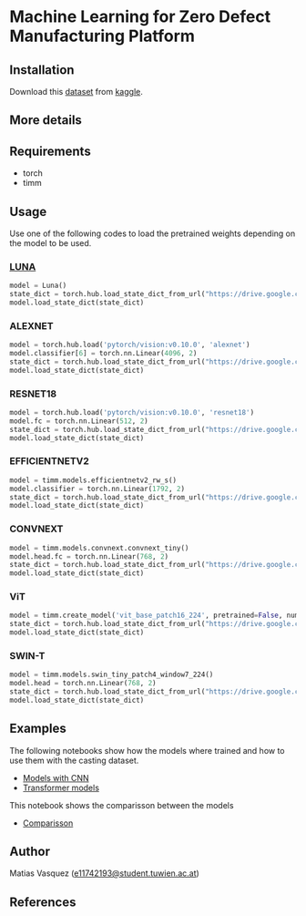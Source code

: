 # Machine Learning for Zero Defect Manufacturing Platform

## Installation

Download this [dataset](https://www.kaggle.com/ravirajsinh45/real-life-industrial-dataset-of-casting-product) from [kaggle](https://www.kaggle.com).


## More details

## Requirements

* torch
* timm

## Usage

Use one of the following codes to load the pretrained weights depending on the model to be used.

### [LUNA](zdmp/utils/luna_model.py)
```python
model = Luna()
state_dict = torch.hub.load_state_dict_from_url("https://drive.google.com/uc?export=download&id=18dUsc1hP8ouSdc23BTu5BUiFgfrXr0-Z&confirm=t")
model.load_state_dict(state_dict)
```

### ALEXNET
```python
model = torch.hub.load('pytorch/vision:v0.10.0', 'alexnet')
model.classifier[6] = torch.nn.Linear(4096, 2) 
state_dict = torch.hub.load_state_dict_from_url("https://drive.google.com/uc?export=download&id=1WVbXJxI1so6TAh7sM4GXIzNQl-tWctwC&confirm=t")
model.load_state_dict(state_dict)
```

### RESNET18
```python
model = torch.hub.load('pytorch/vision:v0.10.0', 'resnet18')
model.fc = torch.nn.Linear(512, 2)
state_dict = torch.hub.load_state_dict_from_url("https://drive.google.com/uc?export=download&id=1nxGbmtyBDKlCOTOYLNz_8-GmFbJ9ML6V&confirm=t")
model.load_state_dict(state_dict)
```

### EFFICIENTNETV2
```python
model = timm.models.efficientnetv2_rw_s()
model.classifier = torch.nn.Linear(1792, 2)
state_dict = torch.hub.load_state_dict_from_url("https://drive.google.com/uc?export=download&id=1--kslrtZ8ARe1o6EE7EOlcscPSgZTJ55&confirm=t")
model.load_state_dict(state_dict)
```

### CONVNEXT
```python
model = timm.models.convnext.convnext_tiny()
model.head.fc = torch.nn.Linear(768, 2)
state_dict = torch.hub.load_state_dict_from_url("https://drive.google.com/uc?export=download&id=1eTbkcFYrxbSxJ4Jj0BpH1_mbLqJQ0LmP&confirm=t")
model.load_state_dict(state_dict)
```

### ViT
```python
model = timm.create_model('vit_base_patch16_224', pretrained=False, num_classes=2)
state_dict = torch.hub.load_state_dict_from_url("https://drive.google.com/uc?export=download&id=1-7kjESSsw5wKtHUnNx8C1q2lpPbL45jj&confirm=t")
model.load_state_dict(state_dict)
```

### SWIN-T
``` python
model = timm.models.swin_tiny_patch4_window7_224()
model.head = torch.nn.Linear(768, 2)
state_dict = torch.hub.load_state_dict_from_url("https://drive.google.com/uc?export=download&id=1ttiqssbh-nyjCSFQxhsRvG0S66SkrBs6&confirm=t")
model.load_state_dict(state_dict)
```
## Examples

The following notebooks show how the models where trained and how to use them with the casting dataset. 

* [Models with CNN](notebooks/luna_example.ipynb)
* [Transformer models](notebooks/vit_example.ipynb)

This notebook shows the comparisson between the models

* [Comparisson](notebooks/comparisson.ipynb)

## Author
Matias Vasquez (e11742193@student.tuwien.ac.at)

## References

